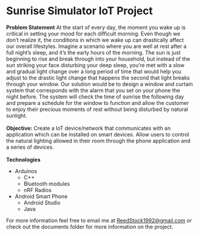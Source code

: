 # Sunrise Simulator IoT Project
<b>Problem Statement</b>
At the start of every day, the moment you wake up is critical in setting your mood for each difficult morning. Even though we don’t realize it, the conditions in which we wake up can drastically affect our overall lifestyles. Imagine a scenario where you are well at rest after a full night’s sleep, and it’s the early hours of the morning. The sun is just beginning to rise and break through into your household, but instead of the sun striking your face disturbing your deep sleep, you’re met with a slow and gradual light change over a long period of time that would help you adjust to the drastic light change that happens the second that light breaks through your window. Our solution would be to design a window and curtain system that corresponds with the alarm that you set on your phone the night before. The system will check the time of sunrise the following day and prepare a schedule for the window to function and allow the customer to enjoy their precious moments of rest without being disturbed by natural sunlight. 
<br><br>
<b>Objective:</b>
Create a IoT device/network that communicates with an application which can be installed on smart devices. Allow users to control the natural lighting allowed in their room through the phone application and a series of devices.
<br><br>
<b>Technologies</b>
  - Arduinos
     - C++
     - Bluetooth modules
     - nRF Radios
  - Android Smart Phone
     - Android Studio
     - Java


For more information feel free to email me at ReedStock1992@gmail.com or check out the documents folder for more information on the project.
